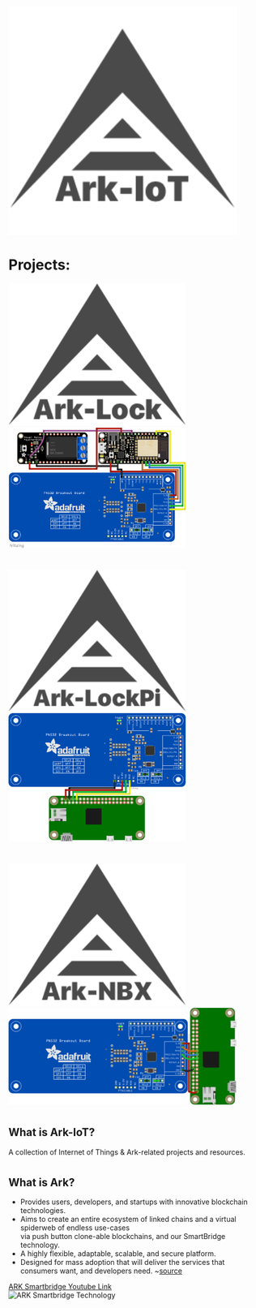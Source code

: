 <img src="https://github.com/sleepdefic1t/ark-IoT/blob/master/ark_iot_logo.png" width="450">

#
# Projects:

<a href="https://github.com/sleepdefic1t/ark-lock">
<img src="https://github.com/sleepdefic1t/ark-lock/blob/master/ark_lock_logo.png" width="350"> <img src="https://github.com/sleepdefic1t/ark-lock/blob/master/pn532_huzzah_pwrrelay.png" width="350"></a> 

#

<a href="https://github.com/sleepdefic1t/ark-lock-pi">
<img src="https://github.com/sleepdefic1t/ark-lock-pi/blob/master/ark_lock_pi_logo.png" width="350"> <img src="https://github.com/sleepdefic1t/ark-lock-pi/blob/master/pn532_rpizw_uart.png" width="350"></a> 

#

<a href="https://github.com/sleepdefic1t/ark-nbx">
<img src="https://github.com/sleepdefic1t/ark-nbx/blob/master/ark_nbx_logo.png" width="350">  <img src="https://github.com/sleepdefic1t/ark-nbx/blob/master/pn532_rpizw_spi.png" rotate=90 width="450"></a> 

#

## What is Ark-IoT?
A collection of Internet of Things & Ark-related projects and resources.
#  
## What is Ark?

 - Provides users, developers, and startups with innovative blockchain technologies.  
 - Aims to create an entire ecosystem of linked chains and a virtual spiderweb of endless use-cases  
    via push button clone-able blockchains, and our SmartBridge technology.
 - A highly flexible, adaptable, scalable, and secure platform.
  - Designed for mass adoption that will deliver the services that consumers want, and developers need. ~[source](https://ark.io/)  
 
 
[ARK Smartbridge Youtube Link](http://www.youtube.com/watch?v=Fb985Ac_gSY "ARK Smartbridge Technology")  
<img src="http://img.youtube.com/vi/Fb985Ac_gSY/0.jpg" alt="ARK Smartbridge Technology" width="240" height="180">

